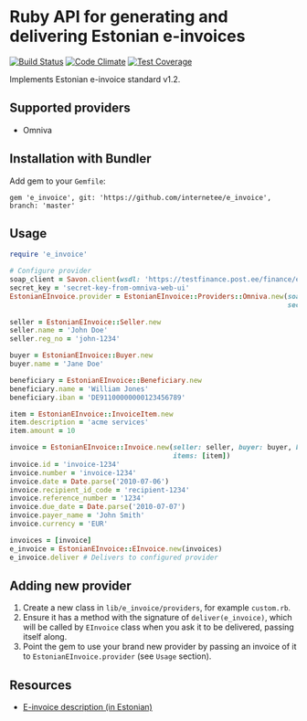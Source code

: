 # Ruby API for generating and delivering Estonian e-invoices

[![Build Status](https://travis-ci.org/internetee/e_invoice.svg?branch=master)](https://travis-ci.org/internetee/e_invoice)
[![Code Climate](https://codeclimate.com/github/internetee/e_invoice/badges/gpa.svg)](https://codeclimate.com/github/internetee/e_invoice)
[![Test Coverage](https://codeclimate.com/github/internetee/e_invoice/badges/coverage.svg)](https://codeclimate.com/github/internetee/e_invoice/coverage)

Implements Estonian e-invoice standard v1.2.

## Supported providers
- Omniva

## Installation with Bundler
Add gem to your `Gemfile`:

`gem 'e_invoice', git: 'https://github.com/internetee/e_invoice', branch: 'master'`

## Usage
```ruby
require 'e_invoice'

# Configure provider
soap_client = Savon.client(wsdl: 'https://testfinance.post.ee/finance/erp/erpServices.wsdl')
secret_key = 'secret-key-from-omniva-web-ui' 
EstonianEInvoice.provider = EstonianEInvoice::Providers::Omniva.new(soap_client: soap_client,
                                                                    secret_key: secret_key)
                                                                    
seller = EstonianEInvoice::Seller.new
seller.name = 'John Doe'
seller.reg_no = 'john-1234'

buyer = EstonianEInvoice::Buyer.new
buyer.name = 'Jane Doe'

beneficiary = EstonianEInvoice::Beneficiary.new
beneficiary.name = 'William Jones'
beneficiary.iban = 'DE91100000000123456789'

item = EstonianEInvoice::InvoiceItem.new
item.description = 'acme services'
item.amount = 10

invoice = EstonianEInvoice::Invoice.new(seller: seller, buyer: buyer, beneficiary: beneficiary, 
                                        items: [item])
invoice.id = 'invoice-1234'
invoice.number = 'invoice-1234'
invoice.date = Date.parse('2010-07-06')
invoice.recipient_id_code = 'recipient-1234'
invoice.reference_number = '1234'
invoice.due_date = Date.parse('2010-07-07')
invoice.payer_name = 'John Smith'
invoice.currency = 'EUR'

invoices = [invoice]
e_invoice = EstonianEInvoice::EInvoice.new(invoices)
e_invoice.deliver # Delivers to configured provider
```

## Adding new provider
1. Create a new class in `lib/e_invoice/providers`, for example `custom.rb`.
2. Ensure it has a method with the signature of `deliver(e_invoice)`, which will be called
by `EInvoice` class when you ask it to be delivered, passing itself along.
3. Point the gem to use your brand new provider by passing an invoice of it 
to `EstonianEInvoice.provider` (see `Usage` section).

## Resources
- [E-invoice description (in Estonian)](https://www.pangaliit.ee/arveldused/e-arve)